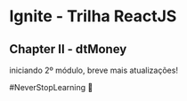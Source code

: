 # Ignite - Trilha ReactJS
## Chapter II - dtMoney
iniciando 2º módulo, breve mais atualizações!

#NeverStopLearning 🚀
